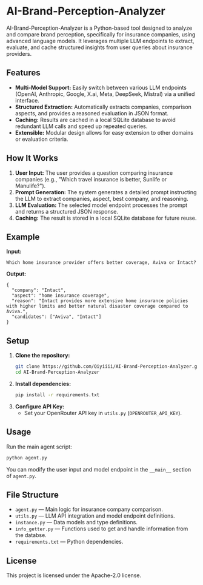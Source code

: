 # AI-Brand-Perception-Analyzer

AI-Brand-Perception-Analyzer is a Python-based tool designed to analyze and compare brand perception, specifically for insurance companies, using advanced language models. It leverages multiple LLM endpoints to extract, evaluate, and cache structured insights from user queries about insurance providers.

## Features
- **Multi-Model Support:** Easily switch between various LLM endpoints (OpenAI, Anthropic, Google, X.ai, Meta, DeepSeek, Mistral) via a unified interface.
- **Structured Extraction:** Automatically extracts companies, comparison aspects, and provides a reasoned evaluation in JSON format.
- **Caching:** Results are cached in a local SQLite database to avoid redundant LLM calls and speed up repeated queries.
- **Extensible:** Modular design allows for easy extension to other domains or evaluation criteria.

## How It Works
1. **User Input:** The user provides a question comparing insurance companies (e.g., "Which travel insurance is better, Sunlife or Manulife?").
2. **Prompt Generation:** The system generates a detailed prompt instructing the LLM to extract companies, aspect, best company, and reasoning.
3. **LLM Evaluation:** The selected model endpoint processes the prompt and returns a structured JSON response.
4. **Caching:** The result is stored in a local SQLite database for future reuse.

## Example
**Input:**
```
Which home insurance provider offers better coverage, Aviva or Intact?
```
**Output:**
```
{
  "company": "Intact",
  "aspect": "home insurance coverage",
  "reason": "Intact provides more extensive home insurance policies with higher limits and better natural disaster coverage compared to Aviva.",
  "candidates": ["Aviva", "Intact"]
}
```

## Setup
1. **Clone the repository:**
   ```sh
   git clone https://github.com/Qiyiiii/AI-Brand-Perception-Analyzer.git
   cd AI-Brand-Perception-Analyzer
   ```
2. **Install dependencies:**
   ```sh
   pip install -r requirements.txt
   ```
3. **Configure API Key:**
   - Set your OpenRouter API key in `utils.py` (`OPENROUTER_API_KEY`).

## Usage
Run the main agent script:
```sh
python agent.py
```

You can modify the user input and model endpoint in the `__main__` section of `agent.py`.

## File Structure
- `agent.py` — Main logic for insurance company comparison.
- `utils.py` — LLM API integration and model endpoint definitions.
- `instance.py` — Data models and type definitions.
- `info_getter.py` — Functions used to get and handle information from the databse.
- `requirements.txt` — Python dependencies.

## License
This project is licensed under the Apache-2.0 license.